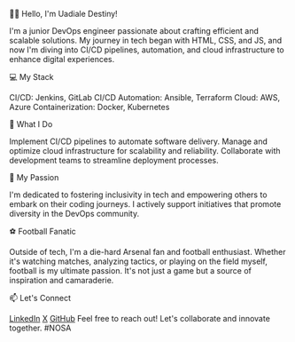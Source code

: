 👋🏿 Hello, I'm Uadiale Destiny!

I'm a junior DevOps engineer passionate about crafting efficient and scalable solutions. My journey in tech began with HTML, CSS, and JS, and now I'm diving into CI/CD pipelines, automation, and cloud infrastructure to enhance digital experiences.

💻 My Stack

CI/CD: Jenkins, GitLab CI/CD
Automation: Ansible, Terraform
Cloud: AWS, Azure
Containerization: Docker, Kubernetes

🚀 What I Do

Implement CI/CD pipelines to automate software delivery.
Manage and optimize cloud infrastructure for scalability and reliability.
Collaborate with development teams to streamline deployment processes.

🌟 My Passion

I'm dedicated to fostering inclusivity in tech and empowering others to embark on their coding journeys. I actively support initiatives that promote diversity in the DevOps community.

⚽ Football Fanatic

Outside of tech, I'm a die-hard Arsenal fan and football enthusiast. Whether it's watching matches, analyzing tactics, or playing on the field myself, football is my ultimate passion. It's not just a game but a source of inspiration and camaraderie.

📫 Let's Connect

[LinkedIn](www.linkedin.com/in/destiny-uadiale-362a07292)
[X](https://x.com/_kingnosa)
[GitHub]()
Feel free to reach out! Let's collaborate and innovate together. #NOSA
